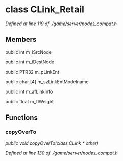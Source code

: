 # class CLink_Retail

*Defined at line 119 of ./game/server/nodes_compat.h*

## Members

public int m_iSrcNode

public int m_iDestNode

public PTR32 m_pLinkEnt

public char [4] m_szLinkEntModelname

public int m_afLinkInfo

public float m_flWeight



## Functions

### copyOverTo

*public void copyOverTo(class CLink * other)*

*Defined at line 130 of ./game/server/nodes_compat.h*



